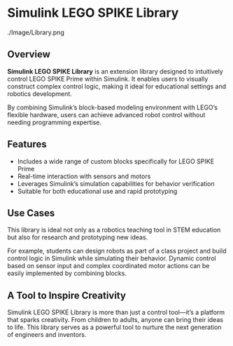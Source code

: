 # Simulink LEGO SPIKE Library

./Image/Library.png 

## Overview

**Simulink LEGO SPIKE Library** is an extension library designed to intuitively control LEGO SPIKE Prime within Simulink. It enables users to visually construct complex control logic, making it ideal for educational settings and robotics development.

By combining Simulink’s block-based modeling environment with LEGO’s flexible hardware, users can achieve advanced robot control without needing programming expertise.

## Features

- Includes a wide range of custom blocks specifically for LEGO SPIKE Prime  
- Real-time interaction with sensors and motors  
- Leverages Simulink’s simulation capabilities for behavior verification  
- Suitable for both educational use and rapid prototyping  

## Use Cases

This library is ideal not only as a robotics teaching tool in STEM education but also for research and prototyping new ideas.

For example, students can design robots as part of a class project and build control logic in Simulink while simulating their behavior. Dynamic control based on sensor input and complex coordinated motor actions can be easily implemented by combining blocks.

## A Tool to Inspire Creativity

Simulink LEGO SPIKE Library is more than just a control tool—it’s a platform that sparks creativity. From children to adults, anyone can bring their ideas to life. This library serves as a powerful tool to nurture the next generation of engineers and inventors.

